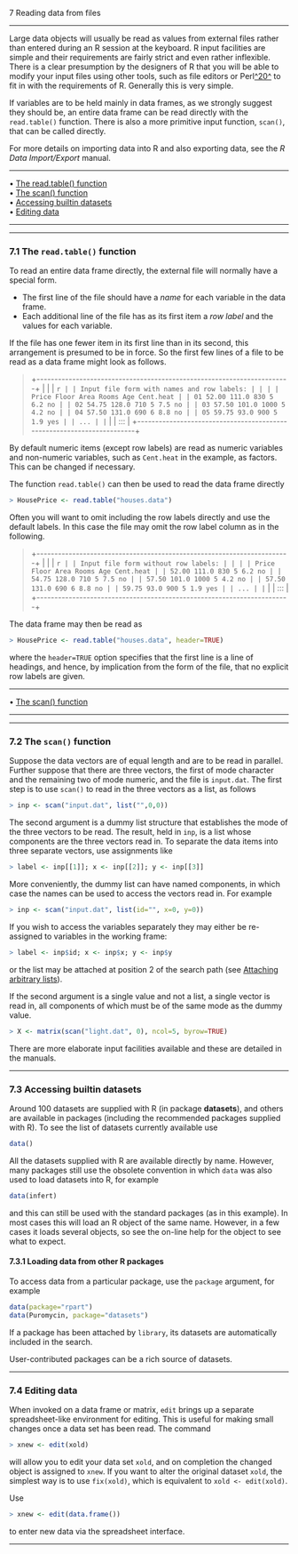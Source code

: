 7 Reading data from files

---

Large data objects will usually be read as values from external files
rather than entered during an R session at the keyboard. R input
facilities are simple and their requirements are fairly strict and even
rather inflexible. There is a clear presumption by the designers of R
that you will be able to modify your input files using other tools, such
as file editors or Perl[^20^](#FOOT20) to fit in with the
requirements of R. Generally this is very simple.

If variables are to be held mainly in data frames, as we strongly
suggest they should be, an entire data frame can be read directly with
the `read.table()` function. There is also a more primitive input
function, `scan()`, that can be called directly.

For more details on importing data into R and also exporting data, see
the _R Data Import/Export_ manual.

---

• [The read.table() function](#The-read_002etable_0028_0029-function)     
 • [The scan() function](#The-scan_0028_0029-function)     
 • [Accessing builtin datasets](#Accessing-builtin-datasets)     
 • [Editing data](#Editing-data)

---

---

### 7.1 The `read.table()` function

To read an entire data frame directly, the external file will normally
have a special form.

- The first line of the file should have a _name_ for each variable in
  the data frame.
- Each additional line of the file has as its first item a _row label_
  and the values for each variable.

If the file has one fewer item in its first line than in its second,
this arrangement is presumed to be in force. So the first few lines of a
file to be read as a data frame might look as follows.

> +-----------------------------------------------------------------------+
> | |
> | `r | | Input file form with names and row labels: | | | | Price Floor Area Rooms Age Cent.heat | | 01 52.00 111.0 830 5 6.2 no | | 02 54.75 128.0 710 5 7.5 no | | 03 57.50 101.0 1000 5 4.2 no | | 04 57.50 131.0 690 6 8.8 no | | 05 59.75 93.0 900 5 1.9 yes | | ... | |` |
> | ::: |
> +-----------------------------------------------------------------------+

By default numeric items (except row labels) are read as numeric
variables and non-numeric variables, such as `Cent.heat` in the example,
as factors. This can be changed if necessary.

The function `read.table()` can then be used to read the data frame
directly

```r
> HousePrice <- read.table("houses.data")
```

Often you will want to omit including the row labels directly and use
the default labels. In this case the file may omit the row label column
as in the following.

> +-----------------------------------------------------------------------+
> | |
> | `r | | Input file form without row labels: | | | | Price Floor Area Rooms Age Cent.heat | | 52.00 111.0 830 5 6.2 no | | 54.75 128.0 710 5 7.5 no | | 57.50 101.0 1000 5 4.2 no | | 57.50 131.0 690 6 8.8 no | | 59.75 93.0 900 5 1.9 yes | | ... | |` |
> | ::: |
> +-----------------------------------------------------------------------+

The data frame may then be read as

```r
> HousePrice <- read.table("houses.data", header=TRUE)
```

where the `header=TRUE` option specifies that the first line is a line
of headings, and hence, by implication from the form of the file, that
no explicit row labels are given.

---

• [The scan() function](#The-scan_0028_0029-function)

---

---

### 7.2 The `scan()` function

Suppose the data vectors are of equal length and are to be read in
parallel. Further suppose that there are three vectors, the first of
mode character and the remaining two of mode numeric, and the file is
`input.dat`. The first step is to use `scan()` to read in the
three vectors as a list, as follows

```r
> inp <- scan("input.dat", list("",0,0))
```

The second argument is a dummy list structure that establishes the mode
of the three vectors to be read. The result, held in `inp`, is a list
whose components are the three vectors read in. To separate the data
items into three separate vectors, use assignments like

```r
> label <- inp[[1]]; x <- inp[[2]]; y <- inp[[3]]
```

More conveniently, the dummy list can have named components, in which
case the names can be used to access the vectors read in. For example

```r
> inp <- scan("input.dat", list(id="", x=0, y=0))
```

If you wish to access the variables separately they may either be
re-assigned to variables in the working frame:

```r
> label <- inp$id; x <- inp$x; y <- inp$y
```

or the list may be attached at position 2 of the search path (see
[Attaching arbitrary lists](#Attaching-arbitrary-lists)).

If the second argument is a single value and not a list, a single vector
is read in, all components of which must be of the same mode as the
dummy value.

```r
> X <- matrix(scan("light.dat", 0), ncol=5, byrow=TRUE)
```

There are more elaborate input facilities available and these are
detailed in the manuals.

---

### 7.3 Accessing builtin datasets

Around 100 datasets are supplied with R (in package **datasets**), and
others are available in packages (including the recommended packages
supplied with R). To see the list of datasets currently available use

```r
data()
```

All the datasets supplied with R are available directly by name.
However, many packages still use the obsolete convention in which `data`
was also used to load datasets into R, for example

```r
data(infert)
```

and this can still be used with the standard packages (as in this
example). In most cases this will load an R object of the same name.
However, in a few cases it loads several objects, so see the on-line
help for the object to see what to expect.

#### 7.3.1 Loading data from other R packages

To access data from a particular package, use the `package` argument,
for example

```r
data(package="rpart")
data(Puromycin, package="datasets")
```

If a package has been attached by `library`, its datasets are
automatically included in the search.

User-contributed packages can be a rich source of datasets.

---

### 7.4 Editing data

When invoked on a data frame or matrix, `edit` brings up a separate
spreadsheet-like environment for editing. This is useful for making
small changes once a data set has been read. The command

```r
> xnew <- edit(xold)
```

will allow you to edit your data set `xold`, and on completion the
changed object is assigned to `xnew`. If you want to alter the original
dataset `xold`, the simplest way is to use `fix(xold)`, which is
equivalent to `xold <- edit(xold)`.

Use

```r
> xnew <- edit(data.frame())
```

to enter new data via the spreadsheet interface.

---
